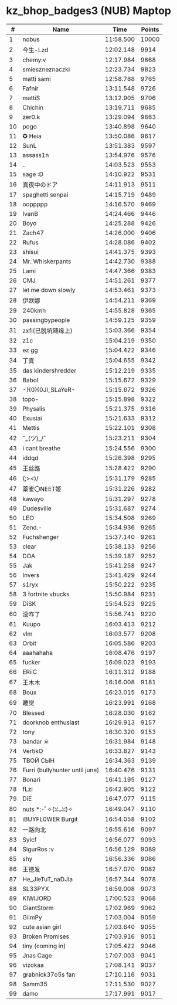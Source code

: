 # kz_bhop_badges3 (NUB) Maptop

|  # | Name | Time | Points |
|-------------- | -------------- | -------------- | -------------- | 
| 1 | nobus | 11:58.500 | 10000 | 
| 2 | 今生-Lzd | 12:02.148 | 9914 | 
| 3 | chemy:v | 12:17.984 | 9868 | 
| 4 | smieszneznaczki | 12:23.734 | 9823 | 
| 5 | matti sami | 12:58.788 | 9765 | 
| 6 | Fafnir | 13:11.548 | 9726 | 
| 7 | mattiS | 13:12.905 | 9706 | 
| 8 | Chichin | 13:19.711 | 9685 | 
| 9 | zer0.k | 13:29.094 | 9663 | 
| 10 | pogo | 13:40.898 | 9640 | 
| 11 | ✪ Heia | 13:50.086 | 9617 | 
| 12 | SunL | 13:51.383 | 9597 | 
| 13 | assass1n | 13:54.976 | 9576 | 
| 14 | .. | 14:03.523 | 9553 | 
| 15 | sage :D | 14:10.922 | 9531 | 
| 16 | 真夜中のドア | 14:11.913 | 9511 | 
| 17 | spaghetti senpai | 14:15.719 | 9489 | 
| 18 | ooppppp | 14:16.570 | 9469 | 
| 19 | IvanB | 14:24.466 | 9446 | 
| 20 | Boyo | 14:25.288 | 9426 | 
| 21 | Zach47 | 14:26.000 | 9406 | 
| 22 | Rufus | 14:28.086 | 9402 | 
| 23 | shisui | 14:41.375 | 9393 | 
| 24 | Mr. Whiskerpants | 14:42.730 | 9388 | 
| 25 | Lami | 14:47.366 | 9383 | 
| 26 | CMJ | 14:51.261 | 9377 | 
| 27 | let me down slowly | 14:53.461 | 9373 | 
| 28 | 伊欧娜 | 14:54.211 | 9369 | 
| 29 | 240kmh | 14:55.828 | 9365 | 
| 30 | passingbypeople | 14:59.125 | 9359 | 
| 31 | zxfi(已脱坑随缘上) | 15:03.366 | 9354 | 
| 32 | z1c | 15:04.219 | 9350 | 
| 33 | ez gg | 15:04.422 | 9346 | 
| 34 | 丁真 | 15:04.655 | 9342 | 
| 35 | das kindershredder | 15:12.219 | 9335 | 
| 36 | Babol | 15:15.672 | 9329 | 
| 37 | -}{0}{0JI_SLaYeR- | 15:15.672 | 9326 | 
| 38 | topo- | 15:15.898 | 9322 | 
| 39 | Physalis | 15:21.375 | 9316 | 
| 40 | Exusiai | 15:21.633 | 9312 | 
| 41 | Mettis | 15:22.101 | 9308 | 
| 42 | ¯\_(ツ)_/¯ | 15:23.211 | 9304 | 
| 43 | i cant breathe | 15:24.556 | 9300 | 
| 44 | iddqd | 15:26.398 | 9295 | 
| 45 | 王丝路 | 15:28.422 | 9290 | 
| 46 | (;><)/ | 15:31.179 | 9285 | 
| 47 | 薬雀〇NEET姬 | 15:31.226 | 9282 | 
| 48 | kawayo | 15:31.297 | 9278 | 
| 49 | Dudesville | 15:31.687 | 9274 | 
| 50 | LEO | 15:34.508 | 9269 | 
| 51 | Zend.- | 15:34.936 | 9265 | 
| 52 | Fuchshenger | 15:37.140 | 9261 | 
| 53 | clear | 15:38.133 | 9256 | 
| 54 | DOA | 15:39.187 | 9252 | 
| 55 | Jak | 15:41.258 | 9247 | 
| 56 | Invers | 15:41.429 | 9244 | 
| 57 | s1ryx | 15:50.222 | 9235 | 
| 58 | 3 fortnite vbucks | 15:50.984 | 9231 | 
| 59 | DiSK | 15:54.523 | 9225 | 
| 60 | 没咋了 | 15:56.741 | 9220 | 
| 61 | Kuupo | 16:03.413 | 9212 | 
| 62 | vlm | 16:03.577 | 9208 | 
| 63 | Orbit | 16:05.586 | 9203 | 
| 64 | aaahahaha | 16:08.476 | 9197 | 
| 65 | fucker | 16:09.023 | 9193 | 
| 66 | ERiiC | 16:11.312 | 9188 | 
| 67 | 王木木 | 16:16.008 | 9181 | 
| 68 | Boux | 16:23.015 | 9173 | 
| 69 | 睡觉 | 16:23.991 | 9168 | 
| 70 | Blessed | 16:28.030 | 9162 | 
| 71 | doorknob enthusiast | 16:29.913 | 9157 | 
| 72 | tony | 16:30.320 | 9153 | 
| 73 | bandar ☠ | 16:31.984 | 9148 | 
| 74 | VertikO | 16:33.827 | 9143 | 
| 75 | ТВОЙ СЫН | 16:34.363 | 9139 | 
| 76 | Furri (bullyhunter until june) | 16:40.476 | 9131 | 
| 77 | Bonari | 16:41.195 | 9127 | 
| 78 | fLzi | 16:42.905 | 9122 | 
| 79 | DiE | 16:47.077 | 9115 | 
| 80 | nuts *:･ﾟ✧(ꈍᴗꈍ)✧ | 16:49.047 | 9110 | 
| 81 | iBUYFL0WER Burgit | 16:54.058 | 9102 | 
| 82 | 一路向北 | 16:55.616 | 9097 | 
| 83 | Sylcf | 16:56.077 | 9093 | 
| 84 | SigurRos :v | 16:56.129 | 9089 | 
| 85 | shy | 16:56.336 | 9086 | 
| 86 | 王德发 | 16:57.070 | 9082 | 
| 87 | He_JleTuT_naDJla | 16:57.344 | 9078 | 
| 88 | SL33PYX | 16:59.008 | 9073 | 
| 89 | KIWIJORD | 17:00.523 | 9068 | 
| 90 | GiantStorm | 17:02.969 | 9062 | 
| 91 | GiimPy | 17:03.004 | 9059 | 
| 92 | cute asian girl | 17:03.640 | 9055 | 
| 93 | Broken Promises | 17:03.916 | 9051 | 
| 94 | tiny (coming in) | 17:05.422 | 9046 | 
| 95 | Jnas Cage | 17:07.003 | 9041 | 
| 96 | vizokaa | 17:08.141 | 9037 | 
| 97 | grabnick37o5s fan | 17:10.116 | 9031 | 
| 98 | Samm35 | 17:11.530 | 9027 | 
| 99 | damo | 17:17.991 | 9017 | 

